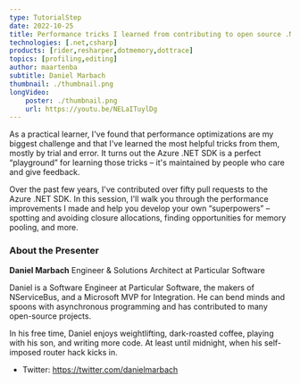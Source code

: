 ```yaml
---
type: TutorialStep
date: 2022-10-25
title: Performance tricks I learned from contributing to open source .NET packages
technologies: [.net,csharp]
products: [rider,resharper,dotmemory,dottrace]
topics: [profiling,editing]
author: maartenba
subtitle: Daniel Marbach
thumbnail: ./thumbnail.png
longVideo:
    poster: ./thumbnail.png
    url: https://youtu.be/NELaITuylDg
---
```


As a practical learner, I've found that performance optimizations are my biggest challenge and that I've learned the most helpful tricks from them, mostly by trial and error. It turns out the Azure .NET SDK is a perfect “playground” for learning those tricks – it's maintained by people who care and give feedback.

Over the past few years, I've contributed over fifty pull requests to the Azure .NET SDK. In this session, I'll walk you through the performance improvements I made and help you develop your own “superpowers” – spotting and avoiding closure allocations, finding opportunities for memory pooling, and more.

### About the Presenter

**Daniel Marbach** Engineer & Solutions Architect at Particular Software

Daniel is a Software Engineer at Particular Software, the makers of NServiceBus, and a Microsoft MVP for Integration. He can bend minds and spoons with asynchronous programming and has contributed to many open-source projects.

In his free time, Daniel enjoys weightlifting, dark-roasted coffee, playing with his son, and writing more code. At least until midnight, when his self-imposed router hack kicks in.

* Twitter: https://twitter.com/danielmarbach